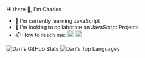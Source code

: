 Hi there 👋, I'm Charles


- 🌱 I’m currently learning JavaScript
- 👯 I’m looking to collaborate on JavaScript Projects
- 📫 How to reach me: 
  [<img src='https://cdn.jsdelivr.net/npm/simple-icons@3.0.1/icons/twitter.svg' alt='twitter' height='18'>](https://twitter.com/ibn_mudathir)
  [<img src='https://cdn.jsdelivr.net/npm/simple-icons@3.0.1/icons/gmail.svg' alt='G-mail' height='18' color = 'blue'>](rasheedrtm1@gmail.com)

![Dan's GitHub Stats](https://github-readme-stats.vercel.app/api?username=Taiwrash&theme=cobalt&show_icons=true&&line_height=40)
![Dan's Top Languages](https://github-readme-stats.vercel.app/api/top-langs/?username=Taiwrash&theme=cobalt&show_icons=true)

